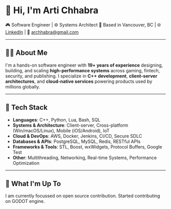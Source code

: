 # 👋 Hi, I'm Arti Chhabra

🎮 Software Engineer | ⚙️ Systems Architect 
📍 Based in Vancouver, BC | 🌐 [LinkedIn](https://www.linkedin.com/in/arti-chhabra) | 📧 archhabra@gmail.com

---

## 👩‍💻 About Me

I'm a hands-on software engineer with **19+ years of experience** designing, building, and scaling **high-performance systems** across gaming, fintech, security, and publishing. I specialize in **C++ development**, **client-server architectures**, and **cloud-native services** powering products used by millions globally.

---

## 🔧 Tech Stack

- **Languages**: C++, Python, Lua, Bash, SQL  
- **Systems & Architecture**: Client-server, Cross-platform (Win/macOS/Linux), Mobile (iOS/Android), IoT  
- **Cloud & DevOps**: AWS, Docker, Jenkins, CI/CD, Secure SDLC  
- **Databases & APIs**: PostgreSQL, MySQL, Redis, RESTful APIs  
- **Frameworks & Tools**: STL, Boost, wxWidgets, Protocol Buffers, Google Test  
- **Other**: Multithreading, Networking, Real-time Systems, Performance Optimization


---

## 📌 What I'm Up To
I am currently focussed on open source contribution. Started contributing on GODOT engine.

